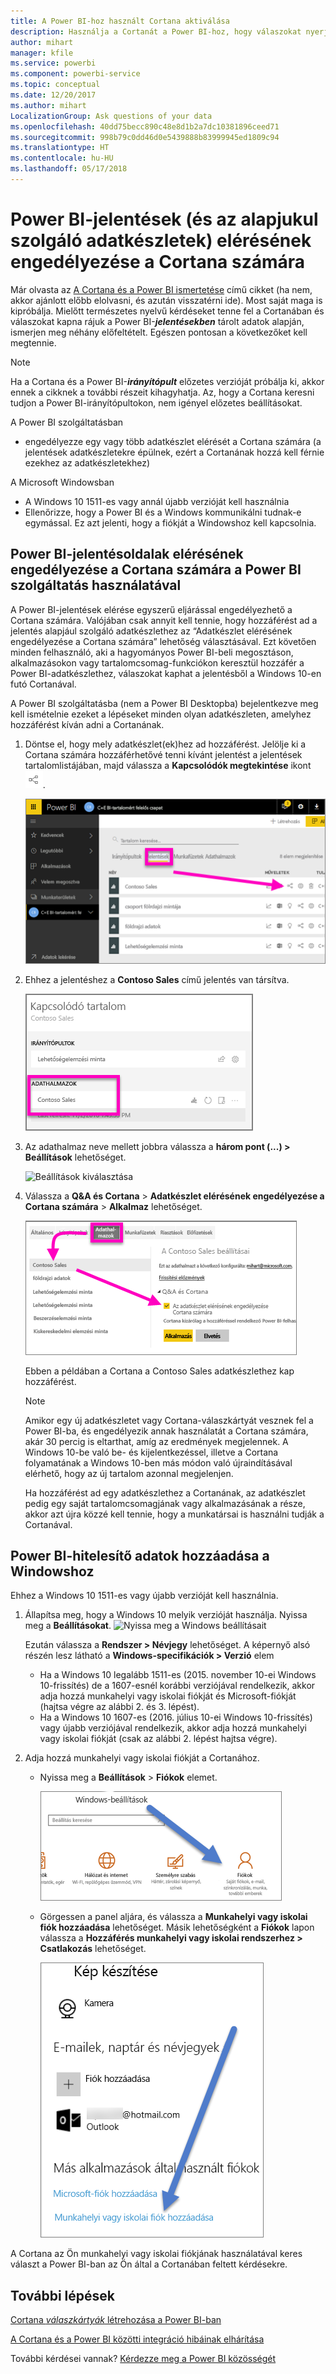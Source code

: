 ```yaml
---
title: A Power BI-hoz használt Cortana aktiválása
description: Használja a Cortanát a Power BI-hoz, hogy válaszokat nyerjen ki az adataiból. Aktiválja a Cortanát az egyes Power BI-adatkészletekhez, majd engedélyezze a Cortana számára az adatkészletei elérését Windows-eszközökről.
author: mihart
manager: kfile
ms.service: powerbi
ms.component: powerbi-service
ms.topic: conceptual
ms.date: 12/20/2017
ms.author: mihart
LocalizationGroup: Ask questions of your data
ms.openlocfilehash: 40dd75becc890c48e8d1b2a7dc10381896ceed71
ms.sourcegitcommit: 998b79c0dd46d0e5439888b83999945ed1809c94
ms.translationtype: HT
ms.contentlocale: hu-HU
ms.lasthandoff: 05/17/2018
---
```

# <a name="enable-cortana-to-access-power-bi-reports-and-their-underlying-datasets"></a>Power BI-jelentések (és az alapjukul szolgáló adatkészletek) elérésének engedélyezése a Cortana számára
Már olvasta az [A Cortana és a Power BI ismertetése](service-cortana-intro.md) című cikket (ha nem, akkor ajánlott előbb elolvasni, és azután visszatérni ide). Most saját maga is kipróbálja.  Mielőtt természetes nyelvű kérdéseket tenne fel a Cortanában és válaszokat kapna rájuk a Power BI-***jelentésekben*** tárolt adatok alapján, ismerjen meg néhány előfeltételt. Egészen pontosan a következőket kell megtennie.

> [!NOTE]
> Ha a Cortana és a Power BI-***irányítópult*** előzetes verzióját próbálja ki, akkor ennek a cikknek a további részeit kihagyhatja. Az, hogy a Cortana keresni tudjon a Power BI-irányítópultokon, nem igényel előzetes beállításokat.
> 
> 

A Power BI szolgáltatásban

* engedélyezze egy vagy több adatkészlet elérését a Cortana számára (a jelentések adatkészletekre épülnek, ezért a Cortanának hozzá kell férnie ezekhez az adatkészletekhez)

A Microsoft Windowsban

* A Windows 10 1511-es vagy annál újabb verzióját kell használnia
* Ellenőrizze, hogy a Power BI és a Windows kommunikálni tudnak-e egymással. Ez azt jelenti, hogy a fiókját a Windowshoz kell kapcsolnia.

## <a name="use-power-bi-service-to-enable-cortana-to-access-report-pages-in-power-bi"></a>Power BI-jelentésoldalak elérésének engedélyezése a Cortana számára a Power BI szolgáltatás használatával
A Power BI-jelentések elérése egyszerű eljárással engedélyezhető a Cortana számára.  Valójában csak annyit kell tennie, hogy hozzáférést ad a jelentés alapjául szolgáló adatkészlethez az “Adatkészlet elérésének engedélyezése a Cortana számára” lehetőség választásával. Ezt követően minden felhasználó, aki a hagyományos Power BI-beli megosztáson, alkalmazásokon vagy tartalomcsomag-funkciókon keresztül hozzáfér a Power BI-adatkészlethez, válaszokat kaphat a jelentésből a Windows 10-en futó Cortanával.

A Power BI szolgáltatásba (nem a Power BI Desktopba) bejelentkezve meg kell ismételnie ezeket a lépéseket minden olyan adatkészleten, amelyhez hozzáférést kíván adni a Cortanának.

1. Döntse el, hogy mely adatkészlet(ek)hez ad hozzáférést. Jelölje ki a Cortana számára hozzáférhetővé tenni kívánt jelentést a jelentések tartalomlistájában, majd válassza a **Kapcsolódók megtekintése** ikont ![](media/service-cortana-enable/power-bi-cortana-view-related-icon.png).
   
    ![Kapcsolódó tartalom megtekintése](media/service-cortana-enable/power-bi-view-related.png)
2. Ehhez a jelentéshez a **Contoso Sales** című jelentés van társítva.
   
    ![Contoso Sales adatkészlet](media/service-cortana-enable/power-bi-identify-dataset.png)
3. Az adathalmaz neve mellett jobbra válassza a **három pont (...) > Beállítások** lehetőséget.  
   
    ![Beállítások kiválasztása](media/service-cortana-enable/power-bi-settings-cortana.png)
4. Válassza a **Q&A és Cortana** > **Adatkészlet elérésének engedélyezése a Cortana számára** > **Alkalmaz** lehetőséget.
   
   ![Cortana hozzáférése az adatkészlethez](media/service-cortana-enable/power-bi-cortana-enable-new.png)
   
   Ebben a példában a Cortana a Contoso Sales adatkészlethez kap hozzáférést.
   
   > [!NOTE]
   > Amikor egy új adatkészletet vagy Cortana-válaszkártyát vesznek fel a Power BI-ba, és engedélyezik annak használatát a Cortana számára, akár 30 percig is eltarthat, amíg az eredmények megjelennek. A Windows 10-be való be- és kijelentkezéssel, illetve a Cortana folyamatának a Windows 10-ben más módon való újraindításával elérhető, hogy az új tartalom azonnal megjelenjen.
   > 
   > Ha hozzáférést ad egy adatkészlethez a Cortanának, az adatkészlet pedig egy saját tartalomcsomagjának vagy alkalmazásának a része, akkor azt újra közzé kell tennie, hogy a munkatársai is használni tudják a Cortanával.
   > 
   > 

## <a name="add-your-power-bi-credentials-to-windows"></a>Power BI-hitelesítő adatok hozzáadása a Windowshoz
Ehhez a Windows 10 1511-es vagy újabb verzióját kell használnia.

1. Állapítsa meg, hogy a Windows 10 melyik verzióját használja. Nyissa meg a **Beállításokat**.
    ![Nyissa meg a Windows beállításait](media/service-cortana-enable/power-bi-cortana-windows.png)

    Ezután válassza a **Rendszer > Névjegy** lehetőséget. A képernyő alsó részén lesz látható a **Windows-specifikációk > Verzió** elem

   * Ha a Windows 10 legalább 1511-es (2015. november 10-ei Windows 10-frissítés) de a 1607-esnél korábbi verziójával rendelkezik, akkor adja hozzá munkahelyi vagy iskolai fiókját és Microsoft-fiókját (hajtsa végre az alábbi 2. és 3. lépést).
   * Ha a Windows 10 1607-es (2016. július 10-ei Windows 10-frissítés) vagy újabb verziójával rendelkezik, akkor adja hozzá munkahelyi vagy iskolai fiókját (csak az alábbi 2. lépést hajtsa végre).
1. Adja hozzá munkahelyi vagy iskolai fiókját a Cortanához.
   
   * Nyissa meg a **Beállítások** > **Fiókok** elemet.
     
       ![Beállítások - Fiókok](media/service-cortana-enable/power-bi-windows-accounts.png)
   * Görgessen a panel aljára, és válassza a **Munkahelyi vagy iskolai fiók hozzáadása** lehetőséget. Másik lehetőségként a **Fiókok** lapon válassza a **Hozzáférés munkahelyi vagy iskolai rendszerhez > Csatlakozás** lehetőséget.
     
     ![Munkahelyi fiók hozzáadása](media/service-cortana-enable/power-bi-add-work-account2.png)

A Cortana az Ön munkahelyi vagy iskolai fiókjának használatával keres választ a Power BI-ban az Ön által a Cortanában feltett kérdésekre.

## <a name="next-steps"></a>További lépések
[Cortana *válaszkártyák* létrehozása a Power BI-ban](service-cortana-answer-cards.md)

[A Cortana és a Power BI közötti integráció hibáinak elhárítása](service-cortana-troubleshoot.md)

További kérdései vannak? [Kérdezze meg a Power BI közösségét](http://community.powerbi.com/)

